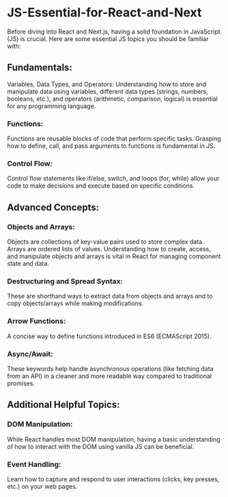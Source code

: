 # JS-Essential-for-React-and-Next

Before diving into React and Next.js, having a solid foundation in JavaScript (JS) is crucial. Here are some essential JS topics you should be familiar with:

## Fundamentals:

Variables, Data Types, and Operators: Understanding how to store and manipulate data using variables, different data types (strings, numbers, booleans, etc.), and operators (arithmetic, comparison, logical) is essential for any programming language.

### Functions:
 Functions are reusable blocks of code that perform specific tasks. Grasping how to define, call, and pass arguments to functions is fundamental in JS.

### Control Flow: 
Control flow statements like if/else, switch, and loops (for, while) allow your code to make decisions and execute based on specific conditions.

## Advanced Concepts:
### Objects and Arrays:
Objects are collections of key-value pairs used to store complex data. Arrays are ordered lists of values. Understanding how to create, access, and manipulate objects and arrays is vital in React for managing component state and data.
### Destructuring and Spread Syntax: 
These are shorthand ways to extract data from objects and arrays and to copy objects/arrays while making modifications.

### Arrow Functions: 
A concise way to define functions introduced in ES6 (ECMAScript 2015).
### Async/Await: 
These keywords help handle asynchronous operations (like fetching data from an API) in a cleaner and more readable way compared to traditional promises.

## Additional Helpful Topics:

### DOM Manipulation: 
While React handles most DOM manipulation, having a basic understanding of how to interact with the DOM using vanilla JS can be beneficial.
### Event Handling: 
Learn how to capture and respond to user interactions (clicks, key presses, etc.) on your web pages.